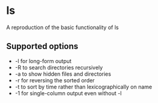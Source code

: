 # ls
A reproduction of the basic functionality of ls

## Supported options
* -l for long-form output
* -R to search directories recursively
* -a to show hidden files and directories
* -r for reversing the sorted order
* -t to sort by time rather than lexicographically on name
* -1 for single-column output even without -l
